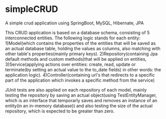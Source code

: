 # simpleCRUD
A simple crud application using SpringBoot, MySQL, Hibernate, JPA

This CRUD application is based on a database schema, consisting of 5 interconnected entities.
The following logic stands for each entity: 1)Model(which contains the properties of the entities that will be saved as an actual
database table, holding the values as columns, also matching with other table's properties(mainly primary keys).
2)Repository(containing Jpa default methods and custom methods)that will be applied on entities,
3)Service(applying actions over entities: create, read, update or terminate(by setting an actual value to the to_date fields) 
in other words: the application logic).
4)Controller(containing url's that redirects to a specific part of the application 
which invokes a specific method from the service)

JUnit tests are also applied on each repository of each model, mainly testing the repository by saving an actual object(using 
TestEntityManager, which is an interface that temporarly saves and removes an instance of an entity(in an in-memory database))
and also testing the size of the actual repository, which is expected to be greater than zero.
